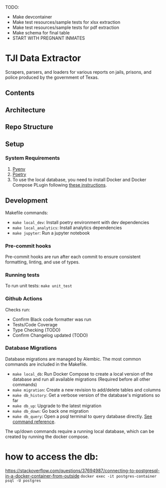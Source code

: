 TODO:
- Make devcontainer
- Make test resources/sample tests for xlsx extraction
- Make test resources/sample tests for pdf extraction
- Make schema for final table
- START WITH PREGNANT INMATES

# TJI Data Extractor

Scrapers, parsers, and loaders for various reports on jails, prisons, and police produced by the government of Texas.

## Contents

## Architecture

## Repo Structure

## Setup

### System Requirements
1. [Pyenv](https://github.com/pyenv/pyenv)
2. [Poetry](https://python-poetry.org/docs/#installation)
3. To use the local database, you need to install Docker and Docker Compose PLugin following [these instructions](https://docs.docker.com/desktop/).

## Development

Makefile commands:
- `make local_dev`: Install poetry environment with dev dependencies
- `make local_analytics`: Install analytics dependencies
- `make jupyter`: Run a jupyter notebook

### Pre-commit hooks

Pre-commit hooks are run after each commit to ensure consistent formatting, linting, and use of types.

### Running tests

To run unit tests: `make unit_test`

### Github Actions

Checks run:
- Confirm Black code formatter was run
- Tests/Code Coverage
- Type Checking (TODO)
- Confirm Changelog updated (TODO)

### Database Migrations

Database migrations are managed by Alembic. The most common commands are included in the Makefile.

- `make local_db`: Run Docker Compose to create a local version of the database and run all available migrations (Required before all other commands)
- `make migration`: Create a new revision to add/delete tables and columns
- `make db_history`: Get a verbose version of the database's migrations so far
- `make db_up`: Upgrade to the latest migration
- `make db_down`: Go back one migration
- `make db_query`: Open a psql terminal to query database directly. [See command reference](https://chartio.com/resources/tutorials/how-to-list-databases-and-tables-in-postgresql-using-psql/).

The up/down commands require a running local database, which can be created by running the docker compose.

# how to access the db:
https://stackoverflow.com/questions/37694987/connecting-to-postgresql-in-a-docker-container-from-outside
`docker exec -it postgres-container psql -U postgres`